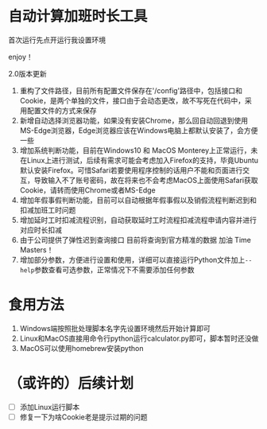 # 自动计算加班时长工具

首次运行先点开运行我设置环境

enjoy！

2.0版本更新

1. 重构了文件路径，目前所有配置文件保存在'/config'路径中，包括接口和Cookie，是两个单独的文件，接口由于会动态更改，故不写死在代码中，采用配置文件的方式来保存
2. 新增自动选择浏览器功能，如果没有安装Chrome，那么回自动回退到使用MS-Edge浏览器，Edge浏览器应该在Windows电脑上都默认安装了，会方便一些
3. 增加系统判断功能，目前在Windows10 和 MacOS Monterey上正常运行，未在Linux上进行测试，后续有需求可能会考虑加入Firefox的支持，毕竟Ubuntu默认安装Firefox。可惜Safari若要使用程序控制的话用户不能和页面进行交互，导致输入不了账号密码，故在将来也不会考虑MacOS上面使用Safari获取Cookie，请转而使用Chrome或者MS-Edge
4. 增加年假事假判断功能，目前可以自动根据年假事假以及销假流程判断迟到和扣减加班工时问题
5. 增加延时工时扣减流程识别，自动获取延时工时流程扣减流程申请内容并进行对应时长扣减
6. 由于公司提供了弹性迟到查询接口 目前将查询到官方精准的数据 加油 Time Masters！
7. 增加部分参数，方便进行设置和使用，详细可以直接运行Python文件加上`--help`参数查看可选参数，正常情况下不需要添加任何参数

# 食用方法

1. Windows端按照批处理脚本名字先设置环境然后开始计算即可
2. Linux和MacOS直接用命令行python运行calculator.py即可，脚本暂时还没做
3. MacOS可以使用homebrew安装python

# （或许的）后续计划

- [ ] 添加Linux运行脚本
- [ ] 修复一下为啥Cookie老是提示过期的问题

